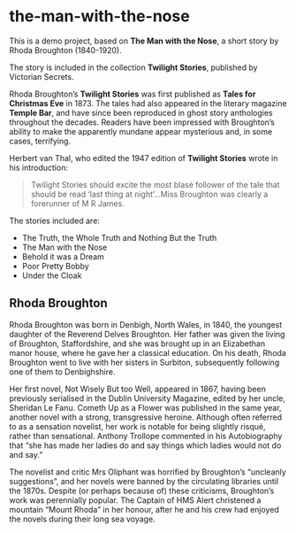 # the-man-with-the-nose

This is a demo project, based on __The Man with the Nose__, a short story by Rhoda Broughton (1840-1920).

The story is included in the collection __Twilight Stories__, published by Victorian Secrets.

Rhoda Broughton’s __Twilight Stories__ was first published as __Tales for Christmas Eve__ in 1873. The tales had also appeared in the literary magazine __Temple Bar__, and have since been reproduced in ghost story anthologies throughout the decades. Readers have been impressed with Broughton’s ability to make the apparently mundane appear mysterious and, in some cases, terrifying.

Herbert van Thal, who edited the 1947 edition of __Twilight Stories__ wrote in his introduction:

> Twilight Stories should excite the most blasé follower of the tale that should be read ‘last thing at night’…Miss Broughton was clearly a forerunner of M R James.

The stories included are:

- The Truth, the Whole Truth and Nothing But the Truth
- The Man with the Nose
- Behold it was a Dream
- Poor Pretty Bobby
- Under the Cloak

## Rhoda Broughton

Rhoda Broughton was born in Denbigh, North Wales, in 1840, the youngest daughter of the Reverend Delves Broughton. Her father was given the living of Broughton, Staffordshire, and she was brought up in an Elizabethan manor house, where he gave her a classical education. On his death, Rhoda Broughton went to live with her sisters in Surbiton, subsequently following one of them to Denbighshire.

Her first novel, Not Wisely But too Well, appeared in 1867, having been previously serialised in the Dublin University Magazine, edited by her uncle, Sheridan Le Fanu. Cometh Up as a Flower was published in the same year, another novel with a strong, transgressive heroine. Although often referred to as a sensation novelist, her work is notable for being slightly risqué, rather than sensational. Anthony Trollope commented in his Autobiography that “she has made her ladies do and say things which ladies would not do and say.”

The novelist and critic Mrs Oliphant was horrified by Broughton’s “uncleanly suggestions”, and her novels were banned by the circulating libraries until the 1870s. Despite (or perhaps because of) these criticisms, Broughton’s work was perennially popular. The Captain of HMS Alert christened a mountain “Mount Rhoda” in her honour, after he and his crew had enjoyed the novels during their long sea voyage.
